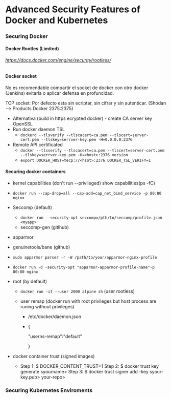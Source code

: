 # Advanced Security Features of Docker and Kubernetes

### Securing Docker 

#### Docker Rootles (Limited)

######   https://docs.docker.com/engine/security/rootless/

#### Docker socket

No es recomendable compartir el socket de docker con otro docker (Jenkins) evitarla o aplicar defensa en profuncidad.

TCP socket: Por defecto esta sin ecriptar, sin cifrar y sin autenticar. (Shodan --> Products Docker 2375:2375)  

- Alternativa (build in https ecrypted docker) - create CA server key OpenSSL
- Run docker daemon TSL
  - `dockerd --tlsverify --tlscacert=ca.pem --tlscert=server-cert.pem --tlskey=serrver-key.pem -H=0.0.0.0:2376`
- Remote API certificated
  - `docker --tlsverify --tlscacert=ca.pem --tlscert=server-cert.pem --tlskey=serrver-key.pem -H=<host>:2376 version`
  - `export DOCKER_HOST=tecp://<hsot>:2376 DOCKER_TSL_VERIFY=1`

#### Securing docker containers

-  kernel capabilities (don't run --privileged)  show capabilities(ps -fC) 
  - `docker run --cap-drop=all --cap-add=cap_net_bind_service -p 80:80 nginx`
- Seccomp (default)
  - `docker run --security-opt seccomp=/pth/to/seccomp/profile.json <myapp>`
  - seccomp-gen (gitlhub)

-  apparmor

  - genuinetools/bane (github)
  - `sudo apparmor parser -r -W /path/to/your/apparmor-nginx-profile`
  - `docker run -d -security-opt "apparmor-apparmor-profile-name"-p 80:80 nginx`

- root (by default)

  - `docker run -it --user 2000 alpine sh` (user rootless)

  - user remap (docker run with root privileges but host process are runing without privileges)

    - /etc/docker/daemon.json

    - {

      "userns-remap":"default"

      }

- docker container trust (signed images)

  - Step 1: $ DOCKER_CONTENT_TRUST=1
    Step 2: $ docker trust key generate syourname>
    Step 3: $ docker trust signer add -key syour-key.pub> <your-name> your-repo>

### Securing Kubernetes Enviroments





   
